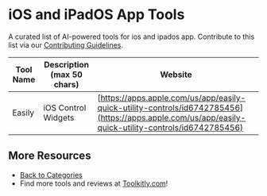 # iOS and iPadOS App Tools

A curated list of AI-powered tools for ios and ipados app. Contribute to this list via our [Contributing Guidelines](../CONTRIBUTING.md).

| Tool Name | Description (max 50 chars) | Website |
|-----------|----------------------------|---------|
| Easily | iOS Control Widgets | [https://apps.apple.com/us/app/easily-quick-utility-controls/id6742785456](https://apps.apple.com/us/app/easily-quick-utility-controls/id6742785456) |

## More Resources
- [Back to Categories](https://github.com/ToolkitlyAI/awesome-ai-tools/blob/master/README.md)
- Find more tools and reviews at [Toolkitly.com](https://toolkitly.com)!
